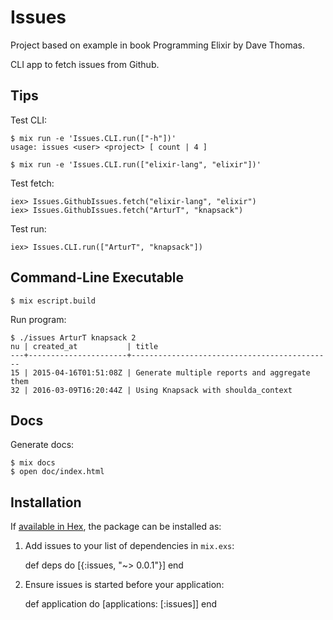 # Issues

Project based on example in book Programming Elixir by Dave Thomas.

CLI app to fetch issues from Github.

## Tips

Test CLI:

    $ mix run -e 'Issues.CLI.run(["-h"])'
    usage: issues <user> <project> [ count | 4 ]

    $ mix run -e 'Issues.CLI.run(["elixir-lang", "elixir"])'

Test fetch:

    iex> Issues.GithubIssues.fetch("elixir-lang", "elixir")
    iex> Issues.GithubIssues.fetch("ArturT", "knapsack")

Test run:

    iex> Issues.CLI.run(["ArturT", "knapsack"])

## Command-Line Executable

    $ mix escript.build

Run program:

    $ ./issues ArturT knapsack 2
    nu | created_at           | title
    ---+----------------------+---------------------------------------------
    15 | 2015-04-16T01:51:08Z | Generate multiple reports and aggregate them
    32 | 2016-03-09T16:20:44Z | Using Knapsack with shoulda_context

## Docs

Generate docs:

    $ mix docs
    $ open doc/index.html

## Installation

If [available in Hex](https://hex.pm/docs/publish), the package can be installed as:

  1. Add issues to your list of dependencies in `mix.exs`:

        def deps do
          [{:issues, "~> 0.0.1"}]
        end

  2. Ensure issues is started before your application:

        def application do
          [applications: [:issues]]
        end

